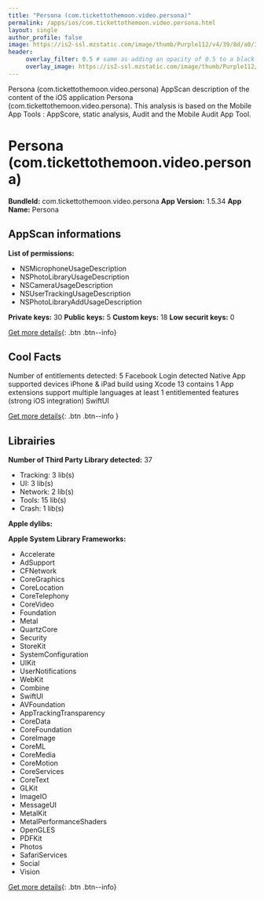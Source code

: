 ```yaml
---
title: "Persona (com.tickettothemoon.video.persona)"
permalink: /apps/ios/com.tickettothemoon.video.persona.html
layout: single
author_profile: false
image: https://is2-ssl.mzstatic.com/image/thumb/Purple112/v4/39/8d/a0/398da0d5-63ce-22d5-9902-0c8d43e7db90/AppIcon-0-1x_U007emarketing-0-10-0-0-85-220.png/512x512bb.jpg
header: 
     overlay_filter: 0.5 # same as adding an opacity of 0.5 to a black background
     overlay_image: https://is2-ssl.mzstatic.com/image/thumb/Purple112/v4/39/8d/a0/398da0d5-63ce-22d5-9902-0c8d43e7db90/AppIcon-0-1x_U007emarketing-0-10-0-0-85-220.png/512x512bb.jpg
---
```

Persona (com.tickettothemoon.video.persona) AppScan description of the content of the iOS application Persona (com.tickettothemoon.video.persona). This analysis is based on the Mobile App Tools : AppScore, static analysis, Audit and the Mobile Audit App Tool.

# Persona (com.tickettothemoon.video.persona)

**BundleId:** com.tickettothemoon.video.persona
**App Version:** 1.5.34
**App Name:** Persona


## AppScan informations 

**List of permissions:** 
- NSMicrophoneUsageDescription
- NSPhotoLibraryUsageDescription
- NSCameraUsageDescription
- NSUserTrackingUsageDescription
- NSPhotoLibraryAddUsageDescription
  
  
**Private keys:** 30
**Public keys:** 5
**Custom keys:** 18
**Low securit keys:** 0
  
[Get more details](/pricing.html){: .btn .btn--info}

## Cool Facts

Number of entitlements detected: 5
Facebook Login detected
Native App
supported devices iPhone & iPad
build using Xcode 13
contains 1 App extensions
support multiple languages
at least 1 entitlemented features (strong iOS integration)
SwiftUI
  
[Get more details](/pricing.html){: .btn .btn--info }

## Librairies 
**Number of Third Party Library detected:** 37
- Tracking: 3 lib(s)
- UI: 3 lib(s)
- Network: 2 lib(s)
- Tools: 15 lib(s)
- Crash: 1 lib(s)


**Apple dylibs:**


**Apple System Library Frameworks:**
- Accelerate
- AdSupport
- CFNetwork
- CoreGraphics
- CoreLocation
- CoreTelephony
- CoreVideo
- Foundation
- Metal
- QuartzCore
- Security
- StoreKit
- SystemConfiguration
- UIKit
- UserNotifications
- WebKit
- Combine
- SwiftUI
- AVFoundation
- AppTrackingTransparency
- CoreData
- CoreFoundation
- CoreImage
- CoreML
- CoreMedia
- CoreMotion
- CoreServices
- CoreText
- GLKit
- ImageIO
- MessageUI
- MetalKit
- MetalPerformanceShaders
- OpenGLES
- PDFKit
- Photos
- SafariServices
- Social
- Vision


  
[Get more details](/pricing.html){: .btn .btn--info}

